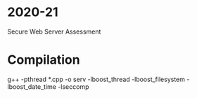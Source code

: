 # 2020-21

Secure Web Server Assessment

# Compilation


g++ -pthread *.cpp -o serv -lboost_thread  -lboost_filesystem -lboost_date_time -lseccomp

